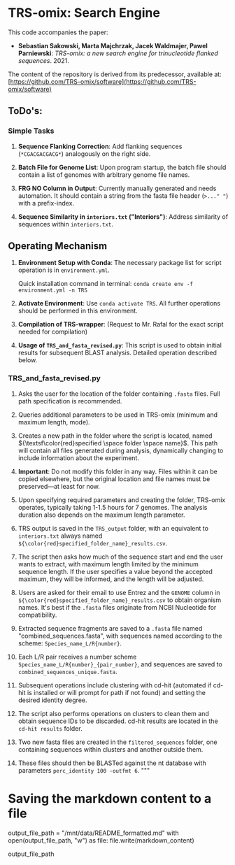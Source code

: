 # TRS-omix: Search Engine

This code accompanies the paper:

- **Sebastian Sakowski, Marta Majchrzak, Jacek Waldmajer, Pawel Parniewski**: *TRS-omix: a new search engine for trinucleotide flanked sequences*. 2021.

The content of the repository is derived from its predecessor, available at:
[https://github.com/TRS-omix/software](https://github.com/TRS-omix/software)

## ToDo's:

### Simple Tasks

1. **Sequence Flanking Correction**: Add flanking sequences (`*CGACGACGACG*`) analogously on the right side.

2. **Batch File for Genome List**: Upon program startup, the batch file should contain a list of genomes with arbitrary genome file names.

3. **FRG NO Column in Output**: Currently manually generated and needs automation. It should contain a string from the fasta file header (`>..." "`) with a prefix-index.

4. **Sequence Similarity in `interiors.txt` ("Interiors")**: Address similarity of sequences within `interiors.txt`.

## Operating Mechanism

1. **Environment Setup with Conda**: The necessary package list for script operation is in `environment.yml`.
   
   Quick installation command in terminal: `conda create env -f environment.yml -n TRS`

2. **Activate Environment**: Use `conda activate TRS`. All further operations should be performed in this environment.

3. **Compilation of TRS-wrapper**: (Request to Mr. Rafal for the exact script needed for compilation)

4. **Usage of `TRS_and_fasta_revised.py`**: This script is used to obtain initial results for subsequent BLAST analysis. Detailed operation described below.

### TRS_and_fasta_revised.py

1. Asks the user for the location of the folder containing `.fasta` files. Full path specification is recommended.

2. Queries additional parameters to be used in TRS-omix (minimum and maximum length, mode).

3. Creates a new path in the folder where the script is located, named ${\textsf\color{red}specified \space folder \space name}$. This path will contain all files generated during analysis, dynamically changing to include information about the experiment.

4. **Important**: Do not modify this folder in any way. Files within it can be copied elsewhere, but the original location and file names must be preserved—at least for now.

5. Upon specifying required parameters and creating the folder, TRS-omix operates, typically taking 1-1.5 hours for 7 genomes. The analysis duration also depends on the maximum length parameter.

6. TRS output is saved in the `TRS_output` folder, with an equivalent to `interiors.txt` always named `${\color{red}specified_folder_name}_results.csv`.

7. The script then asks how much of the sequence start and end the user wants to extract, with maximum length limited by the minimum sequence length. If the user specifies a value beyond the accepted maximum, they will be informed, and the length will be adjusted.

8. Users are asked for their email to use Entrez and the `GENOME` column in `${\color{red}specified_folder_name}_results.csv` to obtain organism names. It's best if the `.fasta` files originate from NCBI Nucleotide for compatibility.

9. Extracted sequence fragments are saved to a `.fasta` file named "combined_sequences.fasta", with sequences named according to the scheme: `Species_name_L/R{number}`.

10. Each L/R pair receives a number scheme `Species_name_L/R{number}_{pair_number}`, and sequences are saved to `combined_sequences_unique.fasta`.

11. Subsequent operations include clustering with cd-hit (automated if cd-hit is installed or will prompt for path if not found) and setting the desired identity degree.

12. The script also performs operations on clusters to clean them and obtain sequence IDs to be discarded. cd-hit results are located in the `cd-hit results` folder.

13. Two new fasta files are created in the `filtered_sequences` folder, one containing sequences within clusters and another outside them.

14. These files should then be BLASTed against the nt database with parameters `perc_identity 100 -outfmt 6`.
"""

# Saving the markdown content to a file
output_file_path = "/mnt/data/README_formatted.md"
with open(output_file_path, "w") as file:
    file.write(markdown_content)

output_file_path
